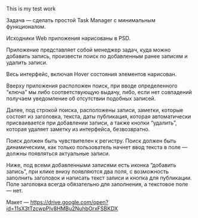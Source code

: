 This is my test work

Задача — сделать простой Task Manager  с минимальным функционалом.

Исходники Web приложения нарисованы в PSD.

Приложение представляет собой менеджер задач, куда можно добавить запись, произвести поиск по добавленным ранее записям и удалить записи.

Весь интерфейс, включая Hover состояния элементов нарисован.

Вверху приложения расположен поиск, при вводе определенного “ключа” мы либо соответствующую выдачу, либо, если нет совпадений получаем уведомление об отсутствии подобных записей.

Далее, под строкой поиска, расположены записи, заметки, которые состоят из заголовка, текста, даты публикация, которая автоматически присваивается при добавлении записи, а также кнопки “удалить”, которая удаляет заметку из интерфейса, безвозвратно.

Поиск должен быть чувствителен к регистру. Поиск должен быть динамическим, как только пользователь начнет ввод текста в поле — должны появляться актуальные записи.

Ниже, под всеми добавленными записями есть иконка “добавить запись”, при клике внизу появляются два поля, с возможность заполнить заголовок и написать текст записи и кнопка для публикации. Поле заголовка всегда обязательно для заполнения, а текстовое поле — нет.

Макет — https://drive.google.com/open?id=11sX3tTzcwpPIv8HMBu2NuhbOrxFSBKDX

